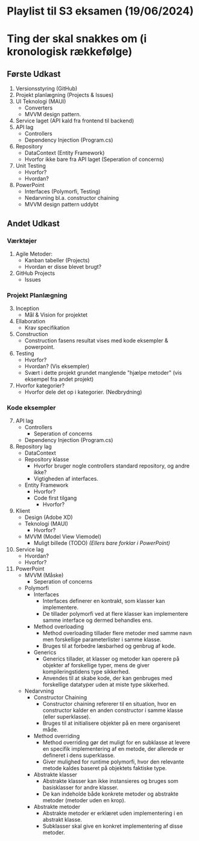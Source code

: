 # Playlist til S3 eksamen (19/06/2024)

# Ting der skal snakkes om (i kronologisk rækkefølge)

## Første Udkast

1. Versionsstyring (GitHub)
2. Projekt planlægning (Projects & Issues)
3. UI Teknologi (MAUI)
   - Converters
   - MVVM design pattern.
4. Service laget (API kald fra frontend til backend)
5. API lag
   - Controllers
   - Dependency Injection (Program.cs)
6. Repository
   - DataContext (Entity Framework)
   - Hvorfor ikke bare fra API laget (Seperation of concerns)
7. Unit Testing
   - Hvorfor?
   - Hvordan?
8. PowerPoint
   - Interfaces (Polymorfi, Testing)
   - Nedarvning bl.a. constructor chaining
   - MVVM design pattern uddybt

## Andet Udkast

### Værktøjer

1. Agile Metoder:
   - Kanban tabeller (Projects)
   - Hvordan er disse blevet brugt?
2. GitHub Projects
   - Issues

### Projekt Planlægning

3. Inception
   - Mål & Vision for projektet
4. Ellaboration
   - Krav specifikation
5. Construction
   - Construction fasens resultat vises med kode eksempler & powerpoint.
6. Testing
   - Hvorfor?
   - Hvordan? (Vis eksempler)
   - Svært i dette projekt grundet manglende "hjælpe metoder" (vis eksempel fra andet projekt)
7. Hvorfor kategorier?
   - Hvorfor dele det op i kategorier. (Nedbrydning)

### Kode eksempler

7. API lag
   - Controllers
     - Seperation of concerns
   - Dependency Injection (Program.cs)
8. Repository lag
   - DataContext
   - Repository klasse
     - Hvorfor bruger nogle controllers standard repository, og andre ikke?
     - Vigtigheden af interfaces.
   - Entity Framework
     - Hvorfor?
     - Code first tilgang
       - Hvorfor?
9. Klient
   - Design (Adobe XD)
   - Teknologi (MAUI)
     - Hvorfor?
   - MVVM (Model View Viemodel)
     - Muligt billede (TODO) _(Ellers bare forklar i PowerPoint)_
10. Service lag
    - Hvordan?
    - Hvorfor?
11. PowerPoint
    - MVVM (Måske)
      - Seperation of concerns
    - Polymorfi
      - Interfaces
        - Interfaces definerer en kontrakt, som klasser kan implementere.
        - De tillader polymorfi ved at flere klasser kan implementere samme interface og dermed behandles ens.
      - Method overloading
        - Method overloading tillader flere metoder med samme navn men forskellige parameterlister i samme klasse.
        - Bruges til at forbedre læsbarhed og genbrug af kode.
      - Generics
        - Generics tillader, at klasser og metoder kan operere på objekter af forskellige typer, mens de giver kompileringstidens type sikkerhed.
        - Anvendes til at skabe kode, der kan genbruges med forskellige datatyper uden at miste type sikkerhed.
    - Nedarvning
      - Constructor Chaining
        - Constructor chaining refererer til en situation, hvor en constructor kalder en anden constructor i samme klasse (eller superklasse).
        - Bruges til at initialisere objekter på en mere organiseret måde.
      - Method overriding
        - Method overriding gør det muligt for en subklasse at levere en specifik implementering af en metode, der allerede er defineret i dens superklasse.
        - Giver mulighed for runtime polymorfi, hvor den relevante metode kaldes baseret på objektets faktiske type.
      - Abstrakte klasser
        - Abstrakte klasser kan ikke instansieres og bruges som basisklasser for andre klasser.
        - De kan indeholde både konkrete metoder og abstrakte metoder (metoder uden en krop).
      - Abstrakte metoder
        - Abstrakte metoder er erklæret uden implementering i en abstrakt klasse.
        - Subklasser skal give en konkret implementering af disse metoder.
